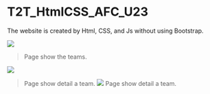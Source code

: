 # T2T_HtmlCSS_AFC_U23
The website is created by Html, CSS, and Js without using Bootstrap.

![](https://lh3.googleusercontent.com/lNxIsH12qkt25sAzoLykKiuwbDxtqT9uLQxJ6v7l-pp8onTaovoJh8n_LYUfQTOJZtBij5aDfE2Nu1tIzr7tdKD39KILRe_hhQfRT_lPhfAVn4RgVian5cEsgd6iwJYwdaxnswHZSs0kJHtp8gCuFqUlRLUYqIeT7Akgh47SeZgw5jrrNMHb5fp3wHIAuCENoA_FJLsBPK-8whFegw53_pKnwjkopb6az_ghb6HZ_uwiudsE_5evl1ncKmEiEQL6SIszAhrsjT3LwSLw-5YoRWZ4i5k6RuoJj2jwStrWEB9GHw9s5NjhoolEAw5KlNNmfgpZVEozm02dw43LxtsPMMJAAGSBi2y-Y1QvudA3dm69HPRwt3MYhYWfc3_G486DDDTxXUjt94UhWRHNOCYnNsWa1RCGi-r_Sd6cR7yO00rIUM8Yq8HnWnyUk7izywpZ_5oS8QEhDkFMP53K-CIp6zMU9RJnP8pjUsUJ5FdhnuLx9MYz7FpsguakJU9bNAr0-lpqOrvMGaG77UKx3me70rCIV193aBfP83wlZ0QmgLnckI0rwBWNmKYFHaG0ZGJjqgFtxEKugfM_9gO2EtyrgQOL1a9EIOqMc327RJfujNRtHeZ9-UUVc2J2HUhhSFxW2W22Ar2El4hlCxnWkW3yfwfYog=w474-h613-no)
> Page show the teams.

![](https://lh3.googleusercontent.com/ipvz9Mv_NgMM16Nad65VYCJglXIYmPTgbE3NoJmM65VnwtjUy6-XoRb5NADf32Og-hP8C45X5VfB0WIK8b0eh5vPviryMZo_yJLc_c-8O8W0rHFtj0vLbKJoPncHLgmWdV9WckUtSKf4s-haatK4quBM6eyiP7RXavLObM8koEiQaslWKMgQBmSBnn5Jx-W3RXTboelnHtJon7_483xSIygskq7k0nd3XHBSYkpMEKSQq--clu-JTYusDNFO0ZLjQ_eLV4BjPwGvknFa73wxJNc_tB8OywkHHmSDzpyH1ahVAcuudHDJC4VHJbUVVcYf-W7O4KaEeQK2TWUvignKmLIn9FtDFGwnOaiqqd6sJy3qo-y-XwxSTJJu3gHvsf1CN-IsVOGSXss8c2FcYHurgSYU6eiih_lN5MgRxgAKaI7ljZgshZYWXXWH1myWZAD6N7nrD6JR0rGIycKaAH7kv001VOrzgKfGHNUdIrXXzjY3WIYw8qh2sk8f9ndLskEG_RpkDj7foRyRFoL58ZtJEWwSMdm3eAm2n8T6iQ5t_5qoQtcxQaZfFUFYj5hR0_f4mVsoEUJrnISJVPE0JIpIhrLHYyggXJSspzrl4v74GManIymBdYbwe97o6f_UgA4vCbhE4juJOqFsBI_4GgE-nIB_VA=w474-h613-no)
> Page show detail a team.
![](https://lh3.googleusercontent.com/1nOw1iVXXHHPRVA8CTxK5CMw2cR6ev9a02yAtnB1rAI6WD6ED7VXapgt2WEmHn-O2VD3kmgfbtjz0I_ciqhhs98BCZYRIJLqcXvw_Hk8iEjlDfeeM40x8souNzj5q5RyIbTxrmlU5srkAJXS6Q_m-P74kwPTUaO4DWt8Zo77JJSQSUIcm9KHqf7itxcPCm90i3cV0Vs1a3z8T4CSYTghgWryHnRa2EbC9bhabppL4hbqPRSKKpqk5UnGc7TJoNTS6JCMHv0biKEe3q_vsrR_UVoutpCOUU_zN2Zx7HqDPZoOvCZtay4JsPCIRKXoMauOEkramTf82a6gD1MHBeIX0sHNXQp_CqdqO-uFyBA6A69NwZ75G03E8DWOcnX78cNVy5roPftE2R_Qe8jYIXxxpqvBnaoRcxcO4nHfdBYizNdZZvuKU1KIRnBPZUEohoSg6bfvqN5z5UrN8Lhm_Z_dg9BEINYH-_56Mza7cJdYQb4GsxauxG8fIjd-jw8JUz6ULTyvy3C3yVwQTlBVKnIfQdh5TAzn5Ju3-DPP63YVqDxL6IRDGXkB0QoltGxsPQMfXbR_3g14sRYkq60jM1HWx_YDQdvSwXFEWJE1YTOrF9SiyQymOjKYINTmuLKHiXHmRMHHLmBGlHt5US6xs4AzgAyWhw=w474-h613-no)
> Page show detail a team.
